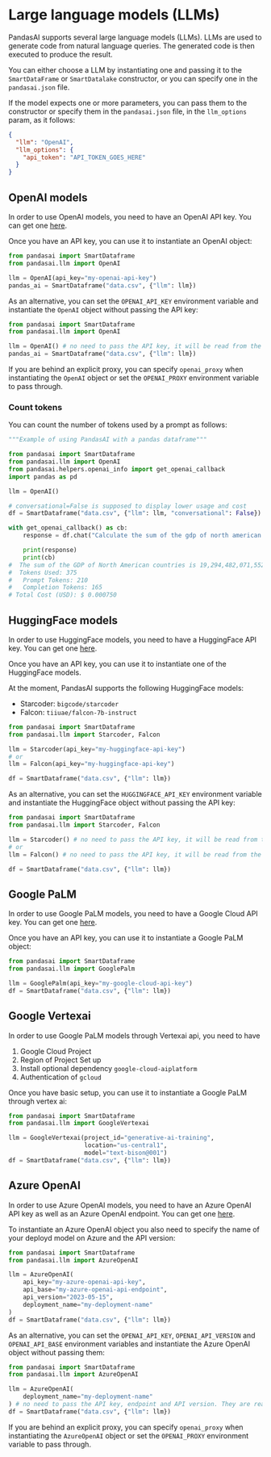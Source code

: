 # Large language models (LLMs)

PandasAI supports several large language models (LLMs). LLMs are used to generate code from natural language queries. The generated code is then executed to produce the result.

You can either choose a LLM by instantiating one and passing it to the `SmartDataFrame` or `SmartDatalake` constructor, or you can specify one in the `pandasai.json` file.

If the model expects one or more parameters, you can pass them to the constructor or specify them in the `pandasai.json` file, in the `llm_options` param, as it follows:

```json
{
  "llm": "OpenAI",
  "llm_options": {
    "api_token": "API_TOKEN_GOES_HERE"
  }
}
```

## OpenAI models

In order to use OpenAI models, you need to have an OpenAI API key. You can get one [here](https://platform.openai.com/).

Once you have an API key, you can use it to instantiate an OpenAI object:

```python
from pandasai import SmartDataframe
from pandasai.llm import OpenAI

llm = OpenAI(api_key="my-openai-api-key")
pandas_ai = SmartDataframe("data.csv", {"llm": llm})
```

As an alternative, you can set the `OPENAI_API_KEY` environment variable and instantiate the `OpenAI` object without passing the API key:

```python
from pandasai import SmartDataframe
from pandasai.llm import OpenAI

llm = OpenAI() # no need to pass the API key, it will be read from the environment variable
pandas_ai = SmartDataframe("data.csv", {"llm": llm})
```

If you are behind an explicit proxy, you can specify `openai_proxy` when instantiating the `OpenAI` object or set the `OPENAI_PROXY` environment variable to pass through.

### Count tokens

You can count the number of tokens used by a prompt as follows:

```python
"""Example of using PandasAI with a pandas dataframe"""

from pandasai import SmartDataframe
from pandasai.llm import OpenAI
from pandasai.helpers.openai_info import get_openai_callback
import pandas as pd

llm = OpenAI()

# conversational=False is supposed to display lower usage and cost
df = SmartDataframe("data.csv", {"llm": llm, "conversational": False})

with get_openai_callback() as cb:
    response = df.chat("Calculate the sum of the gdp of north american countries")

    print(response)
    print(cb)
#  The sum of the GDP of North American countries is 19,294,482,071,552.
#  Tokens Used: 375
#	Prompt Tokens: 210
#	Completion Tokens: 165
# Total Cost (USD): $ 0.000750
```

## HuggingFace models

In order to use HuggingFace models, you need to have a HuggingFace API key. You can get one [here](https://huggingface.co/join).

Once you have an API key, you can use it to instantiate one of the HuggingFace models.

At the moment, PandasAI supports the following HuggingFace models:

- Starcoder: `bigcode/starcoder`
- Falcon: `tiiuae/falcon-7b-instruct`

```python
from pandasai import SmartDataframe
from pandasai.llm import Starcoder, Falcon

llm = Starcoder(api_key="my-huggingface-api-key")
# or
llm = Falcon(api_key="my-huggingface-api-key")

df = SmartDataframe("data.csv", {"llm": llm})
```

As an alternative, you can set the `HUGGINGFACE_API_KEY` environment variable and instantiate the HuggingFace object without passing the API key:

```python
from pandasai import SmartDataframe
from pandasai.llm import Starcoder, Falcon

llm = Starcoder() # no need to pass the API key, it will be read from the environment variable
# or
llm = Falcon() # no need to pass the API key, it will be read from the environment variable

df = SmartDataframe("data.csv", {"llm": llm})
```

## Google PaLM

In order to use Google PaLM models, you need to have a Google Cloud API key. You can get one [here](https://developers.generativeai.google/tutorials/setup).

Once you have an API key, you can use it to instantiate a Google PaLM object:

```python
from pandasai import SmartDataframe
from pandasai.llm import GooglePalm

llm = GooglePalm(api_key="my-google-cloud-api-key")
df = SmartDataframe("data.csv", {"llm": llm})
```

## Google Vertexai

In order to use Google PaLM models through Vertexai api, you need to have

1. Google Cloud Project
2. Region of Project Set up
3. Install optional dependency `google-cloud-aiplatform `
4. Authentication of `gcloud`

Once you have basic setup, you can use it to instantiate a Google PaLM through vertex ai:

```python
from pandasai import SmartDataframe
from pandasai.llm import GoogleVertexai

llm = GoogleVertexai(project_id="generative-ai-training",
                     location="us-central1",
                     model="text-bison@001")
df = SmartDataframe("data.csv", {"llm": llm})
```

## Azure OpenAI

In order to use Azure OpenAI models, you need to have an Azure OpenAI API key as well as an Azure OpenAI endpoint. You can get one [here](https://azure.microsoft.com/it-it/products/cognitive-services/openai-service).

To instantiate an Azure OpenAI object you also need to specify the name of your deployd model on Azure and the API version:

```python
from pandasai import SmartDataframe
from pandasai.llm import AzureOpenAI

llm = AzureOpenAI(
    api_key="my-azure-openai-api-key",
    api_base="my-azure-openai-api-endpoint",
    api_version="2023-05-15",
    deployment_name="my-deployment-name"
)
df = SmartDataframe("data.csv", {"llm": llm})
```

As an alternative, you can set the `OPENAI_API_KEY`, `OPENAI_API_VERSION` and `OPENAI_API_BASE` environment variables and instantiate the Azure OpenAI object without passing them:

```python
from pandasai import SmartDataframe
from pandasai.llm import AzureOpenAI

llm = AzureOpenAI(
    deployment_name="my-deployment-name"
) # no need to pass the API key, endpoint and API version. They are read from the environment variable
df = SmartDataframe("data.csv", {"llm": llm})
```

If you are behind an explicit proxy, you can specify `openai_proxy` when instantiating the `AzureOpenAI` object or set the `OPENAI_PROXY` environment variable to pass through.

